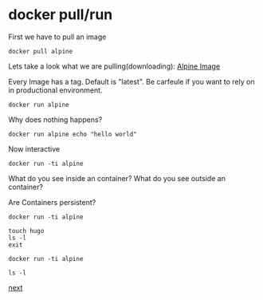 # docker pull/run
First we have to pull an image

	docker pull alpine

Lets take a look what we are pulling(downloading):
[Alpine Image](https://hub.docker.com/_/alpine/) 

Every Image has a tag. Default is "latest". Be carfeule if you want to rely on in productional environment.

	docker run alpine

Why does nothing happens?

	docker run alpine echo "hello world"

Now interactive

	docker run -ti alpine

What do you see inside an container? What do you see outside an container?

Are Containers persistent?

	docker run -ti alpine

	touch hugo
	ls -l
	exit

	docker run -ti alpine

	ls -l

[next](https://github.com/JohnnyW74/docker-workshop/blob/master/docker_image_ps.md) 
